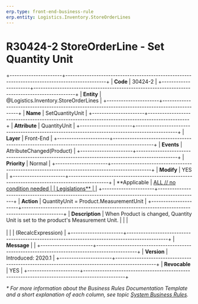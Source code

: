 ```yaml
---
erp.type: front-end-business-rule
erp.entity: Logistics.Inventory.StoreOrderLines
---
```


# R30424-2 StoreOrderLine - Set Quantity Unit
+----------------------+-----------------------------------------------------------------------------------------------+
| **Code**             | 30424-2                                                                                       |
+----------------------+-----------------------------------------------------------------------------------------------+
| **Entity**           | @Logistics.Inventory.StoreOrderLines                                                          |
+----------------------+-----------------------------------------------------------------------------------------------+
| **Name**             | SetQuantityUnit                                                                               |
+----------------------+-----------------------------------------------------------------------------------------------+
| **Attribute**        | QuantityUnit                                                                                  |
+----------------------+-----------------------------------------------------------------------------------------------+
| **Layer**            | Front-End                                                                                     |
+----------------------+-----------------------------------------------------------------------------------------------+
| **Events**           | AttributeChanged(Product)                                                                     |
+----------------------+-----------------------------------------------------------------------------------------------+
| **Priority**         | Normal                                                                                        |
+----------------------+-----------------------------------------------------------------------------------------------+
| **Modify**           | YES                                                                                           |
+----------------------+-----------------------------------------------------------------------------------------------+
| **Applicable         | [ALL // no condition needed                                                                   |
| Legislations**       | ](xref:applicable-legislations)                                                               |
+----------------------+-----------------------------------------------------------------------------------------------+
| **Action**           | QuantityUnit = Product.MeasurementUnit                                                        |
+----------------------+-----------------------------------------------------------------------------------------------+
| **Description**      | When Product is changed, Quantity Unit is set to the product\'s Measurement Unit.             |
|                      | <br/><br/>                                                                                    |
|                      | (RecalcExpression)                                                                            |
+----------------------+-----------------------------------------------------------------------------------------------+
| **Message**          |                                                                                               |
+----------------------+-----------------------------------------------------------------------------------------------+
| **Version**          | Introduced: 2020.1                                                                            |
+----------------------+-----------------------------------------------------------------------------------------------+
| **Revocable**        | YES                                                                                           |
+----------------------+-----------------------------------------------------------------------------------------------+

*\* For more information about the Business Rules Documentation Template and a short explanation of each column, see
topic [System Business Rules](../templates/template-description-system-business-rules.md).*
